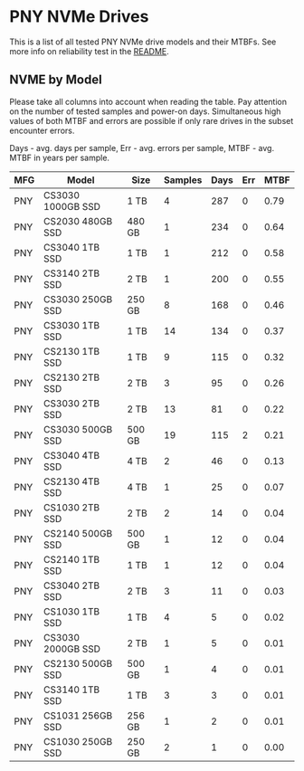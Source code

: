 PNY NVMe Drives
===============

This is a list of all tested PNY NVMe drive models and their MTBFs. See more
info on reliability test in the [README](https://github.com/linuxhw/SMART).

NVME by Model
------------

Please take all columns into account when reading the table. Pay attention on the
number of tested samples and power-on days. Simultaneous high values of both MTBF
and errors are possible if only rare drives in the subset encounter errors.

Days - avg. days per sample,
Err  - avg. errors per sample,
MTBF - avg. MTBF in years per sample.

| MFG       | Model              | Size   | Samples | Days  | Err   | MTBF |
|-----------|--------------------|--------|---------|-------|-------|------|
| PNY       | CS3030 1000GB SSD  | 1 TB   | 4       | 287   | 0     | 0.79   |
| PNY       | CS2030 480GB SSD   | 480 GB | 1       | 234   | 0     | 0.64   |
| PNY       | CS3040 1TB SSD     | 1 TB   | 1       | 212   | 0     | 0.58   |
| PNY       | CS3140 2TB SSD     | 2 TB   | 1       | 200   | 0     | 0.55   |
| PNY       | CS3030 250GB SSD   | 250 GB | 8       | 168   | 0     | 0.46   |
| PNY       | CS3030 1TB SSD     | 1 TB   | 14      | 134   | 0     | 0.37   |
| PNY       | CS2130 1TB SSD     | 1 TB   | 9       | 115   | 0     | 0.32   |
| PNY       | CS2130 2TB SSD     | 2 TB   | 3       | 95    | 0     | 0.26   |
| PNY       | CS3030 2TB SSD     | 2 TB   | 13      | 81    | 0     | 0.22   |
| PNY       | CS3030 500GB SSD   | 500 GB | 19      | 115   | 2     | 0.21   |
| PNY       | CS3040 4TB SSD     | 4 TB   | 2       | 46    | 0     | 0.13   |
| PNY       | CS2130 4TB SSD     | 4 TB   | 1       | 25    | 0     | 0.07   |
| PNY       | CS1030 2TB SSD     | 2 TB   | 2       | 14    | 0     | 0.04   |
| PNY       | CS2140 500GB SSD   | 500 GB | 1       | 12    | 0     | 0.04   |
| PNY       | CS2140 1TB SSD     | 1 TB   | 1       | 12    | 0     | 0.04   |
| PNY       | CS3040 2TB SSD     | 2 TB   | 3       | 11    | 0     | 0.03   |
| PNY       | CS1030 1TB SSD     | 1 TB   | 4       | 5     | 0     | 0.02   |
| PNY       | CS3030 2000GB SSD  | 2 TB   | 1       | 5     | 0     | 0.01   |
| PNY       | CS2130 500GB SSD   | 500 GB | 1       | 4     | 0     | 0.01   |
| PNY       | CS3140 1TB SSD     | 1 TB   | 3       | 3     | 0     | 0.01   |
| PNY       | CS1031 256GB SSD   | 256 GB | 1       | 2     | 0     | 0.01   |
| PNY       | CS1030 250GB SSD   | 250 GB | 2       | 1     | 0     | 0.00   |
